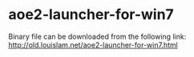 # aoe2-launcher-for-win7

Binary file can be downloaded from the following link: 
http://old.louislam.net/aoe2-launcher-for-win7.html
